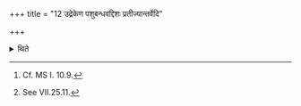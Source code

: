 +++
title = "12 उद्रेकेण पशुबन्धवद्दिशः प्रतीज्यान्तर्वेदि"

+++

<details><summary>थिते</summary>

12. Having offered the remnant of the whey (in the Camasa or Juhū) in each direction[^1] as in the animal-sacrifice[^2] all participants consume it within the altar, after having invited each other.[^3]   

[^1]: Cf. MS I. 10.9.  

[^2]: See VII.25.11.  

[^3] Cf. TB I.6.3.10.
</details>
